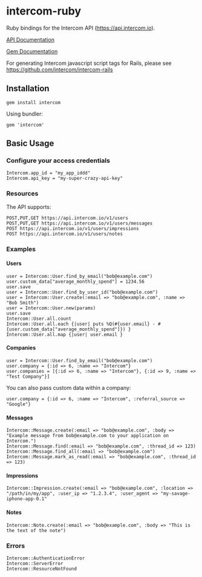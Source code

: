 # intercom-ruby

Ruby bindings for the Intercom API (https://api.intercom.io).

[API Documentation](https://api.intercom.io)

[Gem Documentation](http://rubydoc.info/github/intercom/intercom-ruby/master/frames)

For generating Intercom javascript script tags for Rails, please see https://github.com/intercom/intercom-rails

## Installation

    gem install intercom

Using bundler:

    gem 'intercom'

## Basic Usage

### Configure your access credentials

    Intercom.app_id = "my_app_iddd"
    Intercom.api_key = "my-super-crazy-api-key"

### Resources

The API supports:

    POST,PUT,GET https://api.intercom.io/v1/users
    POST,PUT,GET https://api.intercom.io/v1/users/messages
    POST https://api.intercom.io/v1/users/impressions
    POST https://api.intercom.io/v1/users/notes

### Examples

#### Users
    user = Intercom::User.find_by_email("bob@example.com")
    user.custom_data["average_monthly_spend"] = 1234.56
    user.save
    user = Intercom::User.find_by_user_id("bob@example.com")
    user = Intercom::User.create(:email => "bob@example.com", :name => "Bob Smith")
    user = Intercom::User.new(params)
    user.save
    Intercom::User.all.count
    Intercom::User.all.each {|user| puts %Q(#{user.email} - #{user.custom_data["average_monthly_spend"]}) }
    Intercom::User.all.map {|user| user.email }

#### Companies
    user = Intercom::User.find_by_email("bob@example.com")
    user.company = {:id => 6, :name => "Intercom"}
    user.companies = [{:id => 6, :name => "Intercom"}, {:id => 9, :name => "Test Company"}]

You can also pass custom data within a company:

    user.company = {:id => 6, :name => "Intercom", :referral_source => "Google"}

#### Messages

    Intercom::Message.create(:email => "bob@example.com", :body => "Example message from bob@example.com to your application on Intercom.")
    Intercom::Message.find(:email => "bob@example.com", :thread_id => 123)
    Intercom::Message.find_all(:email => "bob@example.com")
    Intercom::Message.mark_as_read(:email => "bob@example.com", :thread_id => 123)

#### Impressions

    Intercom::Impression.create(:email => "bob@example.com", :location => "/path/in/my/app", :user_ip => "1.2.3.4", :user_agent => "my-savage-iphone-app-0.1"

#### Notes

    Intercom::Note.create(:email => "bob@example.com", :body => "This is the text of the note")

### Errors

    Intercom::AuthenticationError
    Intercom::ServerError
    Intercom::ResourceNotFound
